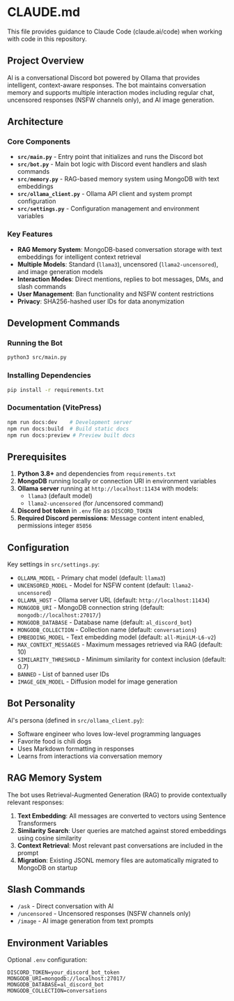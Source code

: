 # CLAUDE.md

This file provides guidance to Claude Code (claude.ai/code) when working with code in this repository.

## Project Overview

Al is a conversational Discord bot powered by Ollama that provides intelligent, context-aware responses. The bot maintains conversation memory and supports multiple interaction modes including regular chat, uncensored responses (NSFW channels only), and AI image generation.

## Architecture

### Core Components

- **`src/main.py`** - Entry point that initializes and runs the Discord bot
- **`src/bot.py`** - Main bot logic with Discord event handlers and slash commands
- **`src/memory.py`** - RAG-based memory system using MongoDB with text embeddings
- **`src/ollama_client.py`** - Ollama API client and system prompt configuration
- **`src/settings.py`** - Configuration management and environment variables

### Key Features

- **RAG Memory System**: MongoDB-based conversation storage with text embeddings for intelligent context retrieval
- **Multiple Models**: Standard (`llama3`), uncensored (`llama2-uncensored`), and image generation models
- **Interaction Modes**: Direct mentions, replies to bot messages, DMs, and slash commands
- **User Management**: Ban functionality and NSFW content restrictions
- **Privacy**: SHA256-hashed user IDs for data anonymization

## Development Commands

### Running the Bot
```bash
python3 src/main.py
```

### Installing Dependencies
```bash
pip install -r requirements.txt
```

### Documentation (VitePress)
```bash
npm run docs:dev    # Development server
npm run docs:build  # Build static docs
npm run docs:preview # Preview built docs
```

## Prerequisites

1. **Python 3.8+** and dependencies from `requirements.txt`
2. **MongoDB** running locally or connection URI in environment variables
3. **Ollama server** running at `http://localhost:11434` with models:
   - `llama3` (default model)
   - `llama2-uncensored` (for /uncensored command)
4. **Discord bot token** in `.env` file as `DISCORD_TOKEN`
5. **Required Discord permissions**: Message content intent enabled, permissions integer `85056`

## Configuration

Key settings in `src/settings.py`:
- `OLLAMA_MODEL` - Primary chat model (default: `llama3`)
- `UNCENSORED_MODEL` - Model for NSFW content (default: `llama2-uncensored`)
- `OLLAMA_HOST` - Ollama server URL (default: `http://localhost:11434`)
- `MONGODB_URI` - MongoDB connection string (default: `mongodb://localhost:27017/`)
- `MONGODB_DATABASE` - Database name (default: `al_discord_bot`)
- `MONGODB_COLLECTION` - Collection name (default: `conversations`)
- `EMBEDDING_MODEL` - Text embedding model (default: `all-MiniLM-L6-v2`)
- `MAX_CONTEXT_MESSAGES` - Maximum messages retrieved via RAG (default: 10)
- `SIMILARITY_THRESHOLD` - Minimum similarity for context inclusion (default: 0.7)
- `BANNED` - List of banned user IDs
- `IMAGE_GEN_MODEL` - Diffusion model for image generation

## Bot Personality

Al's persona (defined in `src/ollama_client.py`):
- Software engineer who loves low-level programming languages
- Favorite food is chili dogs
- Uses Markdown formatting in responses
- Learns from interactions via conversation memory

## RAG Memory System

The bot uses Retrieval-Augmented Generation (RAG) to provide contextually relevant responses:

1. **Text Embedding**: All messages are converted to vectors using Sentence Transformers
2. **Similarity Search**: User queries are matched against stored embeddings using cosine similarity
3. **Context Retrieval**: Most relevant past conversations are included in the prompt
4. **Migration**: Existing JSONL memory files are automatically migrated to MongoDB on startup

## Slash Commands

- `/ask` - Direct conversation with Al
- `/uncensored` - Uncensored responses (NSFW channels only)
- `/image` - AI image generation from text prompts

## Environment Variables

Optional `.env` configuration:
```
DISCORD_TOKEN=your_discord_bot_token
MONGODB_URI=mongodb://localhost:27017/
MONGODB_DATABASE=al_discord_bot
MONGODB_COLLECTION=conversations
```